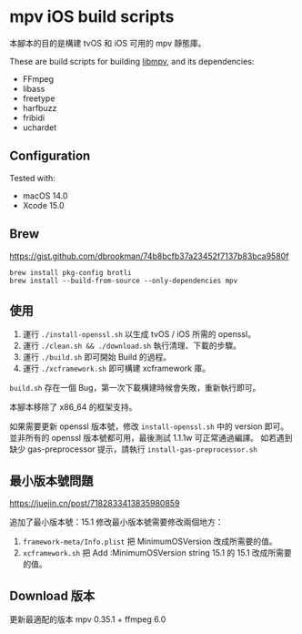 # mpv iOS build scripts

本腳本的目的是構建 tvOS 和 iOS 可用的 mpv 靜態庫。

These are build scripts for building [libmpv](https://github.com/mpv-player/mpv), and its dependencies:

- FFmpeg
- libass
- freetype
- harfbuzz
- fribidi
- uchardet

## Configuration

Tested with:

- macOS 14.0
- Xcode 15.0

## Brew

https://gist.github.com/dbrookman/74b8bcfb37a23452f7137b83bca9580f

```
brew install pkg-config brotli
brew install --build-from-source --only-dependencies mpv
```

## 使用

1. 運行 `./install-openssl.sh` 以生成 tvOS / iOS 所需的 openssl。
2. 運行 `./clean.sh && ./download.sh` 執行清理、下載的步驟。
3. 運行 `./build.sh` 即可開始 Build 的過程。
4. 運行 `./xcframework.sh` 即可構建 xcframework 庫。

`build.sh` 存在一個 Bug，第一次下載構建時候會失敗，重新執行即可。

本腳本移除了 x86_64 的框架支持。

如果需要更新 openssl 版本號，修改 `install-openssl.sh` 中的 version 即可。
並非所有的 openssl 版本號都可用，最後測試 1.1.1w 可正常通過編譯。
如若遇到缺少 gas-preprocessor 提示，請執行 `install-gas-preprocessor.sh`

## 最小版本號問題

https://juejin.cn/post/7182833413835980859

追加了最小版本號：15.1
修改最小版本號需要修改兩個地方：

1. `framework-meta/Info.plist` 把 MinimumOSVersion 改成所需要的值。
2. `xcframework.sh` 把 Add :MinimumOSVersion string 15.1 的 15.1 改成所需要的值。

## Download 版本

更新最適配的版本 mpv 0.35.1 + ffmpeg 6.0
